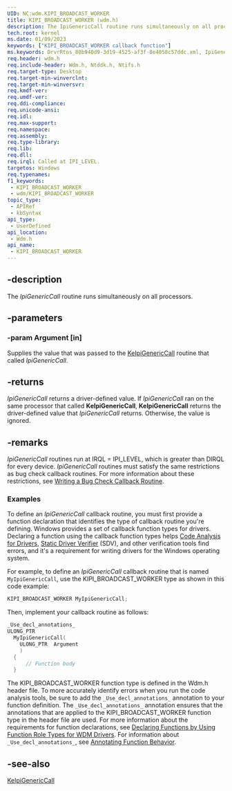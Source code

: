 ```yaml
---
UID: NC:wdm.KIPI_BROADCAST_WORKER
title: KIPI_BROADCAST_WORKER (wdm.h)
description: The IpiGenericCall routine runs simultaneously on all processors.
tech.root: kernel
ms.date: 01/09/2023
keywords: ["KIPI_BROADCAST_WORKER callback function"]
ms.keywords: DrvrRtns_80b940d9-3d19-4525-af3f-8e4058c57ddc.xml, IpiGenericCall, IpiGenericCall routine [Kernel-Mode Driver Architecture], KIPI_BROADCAST_WORKER, kernel.ipigenericcall, wdm/IpiGenericCall
req.header: wdm.h
req.include-header: Wdm.h, Ntddk.h, Ntifs.h
req.target-type: Desktop
req.target-min-winverclnt: 
req.target-min-winversvr: 
req.kmdf-ver: 
req.umdf-ver: 
req.ddi-compliance: 
req.unicode-ansi: 
req.idl: 
req.max-support: 
req.namespace: 
req.assembly: 
req.type-library: 
req.lib: 
req.dll: 
req.irql: Called at IPI_LEVEL.
targetos: Windows
req.typenames: 
f1_keywords:
 - KIPI_BROADCAST_WORKER
 - wdm/KIPI_BROADCAST_WORKER
topic_type:
 - APIRef
 - kbSyntax
api_type:
 - UserDefined
api_location:
 - Wdm.h
api_name:
 - KIPI_BROADCAST_WORKER
---
```


## -description

The *IpiGenericCall* routine runs simultaneously on all processors.

## -parameters

### -param Argument [in]

Supplies the value that was passed to the [KeIpiGenericCall](./nf-wdm-keipigenericcall.md) routine that called *IpiGenericCall*.

## -returns

*IpiGenericCall* returns a driver-defined value. If *IpiGenericCall* ran on the same processor that called **KeIpiGenericCall**, **KeIpiGenericCall** returns the driver-defined value that *IpiGenericCall* returns. Otherwise, the value is ignored.

## -remarks

*IpiGenericCall* routines run at IRQL = IPI_LEVEL, which is greater than DIRQL for every device. *IpiGenericCall* routines must satisfy the same restrictions as bug check callback routines. For more information about these restrictions, see [Writing a Bug Check Callback Routine](/windows-hardware/drivers/kernel/writing-a-bug-check-callback-routine).

### Examples

To define an *IpiGenericCall* callback routine, you must first provide a function declaration that identifies the type of callback routine you're defining. Windows provides a set of callback function types for drivers. Declaring a function using the callback function types helps [Code Analysis for Drivers](/windows-hardware/drivers/devtest/code-analysis-for-drivers), [Static Driver Verifier](/windows-hardware/drivers/devtest/static-driver-verifier) (SDV), and other verification tools find errors, and it's a requirement for writing drivers for the Windows operating system.

For example, to define an *IpiGenericCall* callback routine that is named `MyIpiGenericCall`, use the KIPI_BROADCAST_WORKER type as shown in this code example:

```cpp
KIPI_BROADCAST_WORKER MyIpiGenericCall;
```

Then, implement your callback routine as follows:

```cpp
_Use_decl_annotations_
ULONG_PTR
  MyIpiGenericCall(
    ULONG_PTR  Argument
    )
  {
      // Function body
  }
```

The KIPI_BROADCAST_WORKER function type is defined in the Wdm.h header file. To more accurately identify errors when you run the code analysis tools, be sure to add the `_Use_decl_annotations_` annotation to your function definition. The `_Use_decl_annotations_` annotation ensures that the annotations that are applied to the KIPI_BROADCAST_WORKER function type in the header file are used. For more information about the requirements for function declarations, see [Declaring Functions by Using Function Role Types for WDM Drivers](/windows-hardware/drivers/devtest/declaring-functions-using-function-role-types-for-wdm-drivers). For information about `_Use_decl_annotations_`, see [Annotating Function Behavior](/previous-versions/visualstudio/visual-studio-2015/code-quality/annotating-function-behavior).

## -see-also

[KeIpiGenericCall](./nf-wdm-keipigenericcall.md)